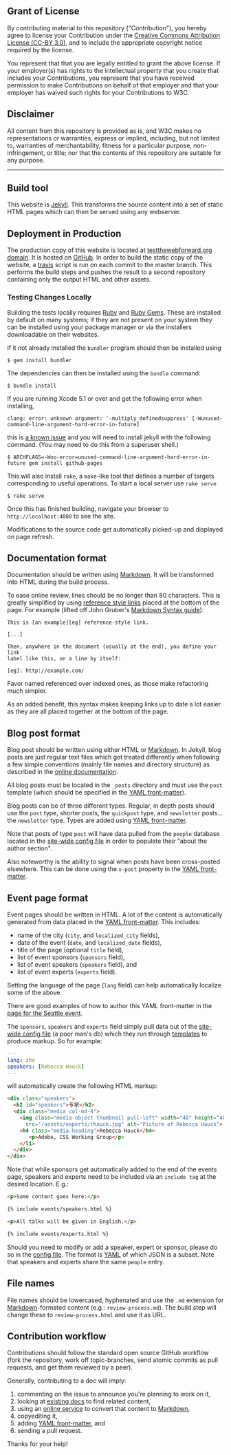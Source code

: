 ## Grant of License

By contributing material to this repository ("Contribution"),
you hereby agree to license your Contribution under the
[Creative Commons Attribution License (CC-BY 3.0)][cc-by], and to
include the appropriate copyright notice required by the license.

You represent that that you are legally entitled to grant the above license. If
your employer(s) has rights to the intellectual property that you create that
includes your Contributions, you represent that you have received permission to
make Contributions on behalf of that employer and that your employer has waived
such rights for your Contributions to W3C.

## Disclaimer

All content from this repository is provided as is, and W3C makes no
representations or warranties, express or implied, including, but not limited
to, warranties of merchantability, fitness for a particular purpose,
non-infringement, or title; nor that the contents of this repository are
suitable for any purpose.

***

## Build tool

This website is [Jekyll][jekyll]. This transforms the source content
into a set of static HTML pages which can then be served using any
webserver.

## Deployment in Production

The production copy of this website is located at
[testthewebforward.org domain][testtwf-org]. It is hosted on
[GitHub][github-io]. In order to build the static copy of the website,
a [travis][travis] script is run on each commit to the master branch. This
performs the build steps and pushes the result to a second repository
containing only the output HTML and other assets.

### Testing Changes Locally

Building the tests locally requires [Ruby][ruby] and
[Ruby Gems][gems]. These are installed by default on many systems; if
they are not present on your system they can be installed using your
package manager or via the installers downloadable on their websites.

If it not already installed the `bundler` program should then be
installed using

    $ gem install bundler

The dependencies can then be installed using the `bundle` command:

    $ bundle install

If you are running Xcode 5.1 or over and get the following error when installing,

    clang: error: unknown argument: '-multiply_definedsuppress' [-Wunused-command-line-argument-hard-error-in-future]

this is [a known issue][jekyll-clang-bug] and you will need to install jekyll
with the following command. (You may need to do this from a superuser shell.)

    $ ARCHFLAGS=-Wno-error=unused-command-line-argument-hard-error-in-future gem install github-pages

This will also install `rake`, a `make`-like tool that defines a
number of targets corresponding to useful operations. To start a local
server use `rake serve`

    $ rake serve

Once this has finished building, navigate your browser to
`http://localhost:4000` to see the site.

Modifications to the source code get automatically picked-up and
displayed on page refresh.

## Documentation format

Documentation should be written using [Markdown][markdown]. It will be
transformed into HTML during the build process.

To ease online review, lines should be no longer than 80 characters. This is
greatly simplified by using [reference style links][ref-style] placed at the
bottom of the page. For example (lifted off John Gruber's
[Markdown Syntax guide][markdown]):

    This is [an example][eg] reference-style link.

    [...]

    Then, anywhere in the document (usually at the end), you define your link
    label like this, on a line by itself:

    [eg]: http://example.com/

Favor named referenced over indexed ones, as those make refactoring much
simpler.

As an added benefit, this syntax makes keeping links up to date a
lot easier as they are all placed together at the bottom of the page.

## Blog post format

Blog post should be written using either HTML or [Markdown][markdown]. In Jekyll,
blog posts are just regular text files which get treated differently when
following a few simple conventions (mainly file names and directory structure)
as described in the [online documentation][jekyll-blog].

All blog posts must be located in the `_posts` directory and must use the `post`
template (which should be specified in the [YAML front-matter][front-matter]).

Blog posts can be of three different types. Regular, in depth posts should use the
`post` type, shorter posts, the `quickpost` type, and `newsletter` posts… the
`newsletter` type. Types are added using [YAML front-matter][front-matter].

Note that posts of type `post` will have data pulled from the `people` database
located in the [site-wide config file][config] in order to populate their "about the
author section".

Also noteworthy is the ability to signal when posts have been cross-posted elsewhere.
This can be done using the `x-post` property in the [YAML front-matter][front-matter].

## Event page format

Event pages should be written in HTML. A lot of the content is automatically
generated from data placed in the [YAML front-matter][front-matter]. This
includes:

* name of the city (`city`, and `localized_city` fields),
* date of the event (`date`, and `localized_date` fields),
* title of the page (optional `title` field),
* list of event sponsors (`sponsors` field),
* list of event speakers (`speakers` field), and
* list of event experts (`experts` field).

Setting the language of the page (`lang` field) can help automatically
localize some of the above.

There are good examples of how to author this YAML front-matter in the
[page for the Seattle event][event-eg].

The `sponsors`, `speakers` and `experts` field simply pull data out of the
[site-wide config file][config] (a poor man's db) which they run through
[templates][templates] to produce markup. So for example:

``` yaml
---
lang: zho
speakers: [Rebecca Hauck]
---
```

will automatically create the following HTML markup:

``` html
<div class="speakers">
  <h2 id="speakers">专家</h2>
  <div class="media col-md-4">
    <img class="media-object thumbnail pull-left" width="48" height="48"
      src="/assets/experts/rhauck.jpg" alt="Picture of Rebecca Hauck">
    <h4 class="media-heading">Rebecca Hauck</h4>
       <p>Adobe, CSS Working Group</p>
    </li>
  </div>
</div>
```

Note that while sponsors get automatically added to the end of the events page,
speakers and experts need to be included via an `include tag` at the desired
location. E.g.:

``` html
<p>Some content goes here:</p>

{% include events/speakers.html %}

<p>All talks will be given in English.</p>

{% include events/experts.html %}
```

Should you need to modify or add a speaker, expert or sponsor, please do so in
the [config file][config]. The format is [YAML][yaml] of which JSON is a
subset. Note that speakers and experts share the same `people` entry.

## File names

File names should be lowercased, hyphenated and use the `.md` extension for
[Markdown](markdown)-formated content (e.g.: `review-process.md`). The build
step will change these to `review-process.html` and use it as URL.

## Contribution workflow

Contributions should follow the standard open source GitHub workflow (fork
the repository, work off topic-branches, send atomic commits as pull requests,
and get them reviewed by a peer).

Generally, contributing to a doc will imply:

1.  commenting on the issue to announce you're planning to work on it,
2.  looking at [existing docs][resources] to find related content,
3.  using an [online service][fuckyeahmarkdown] to convert that content to
    [Markdown][markdown],
4.  copyediting it,
5.  adding [YAML front-matter][front-matter], and
6.  sending a pull request.

Thanks for your help!

[cc-by]: https://creativecommons.org/licenses/by/3.0/
[config]: https://github.com/w3c/testtwf-website/blob/gh-pages/_config.yml
[front-matter]: http://jekyllrb.com/docs/frontmatter/
[event-eg]: https://github.com/w3c/testtwf-website/blob/gh-pages/events/2013/seattle.html#L1-L8
[fuckyeahmarkdown]: http://fuckyeahmarkdown.com/
[gems]: https://rubygems.org/
[gh-pages]: http://pages.github.com/
[github-io]: http://w3c.github.io/testtwf-website/
[install-jekyll]: https://help.github.com/articles/using-jekyll-with-pages
[jekyll]: http://jekyllrb.com/
[jekyll-blog]: http://jekyllrb.com/docs/posts/
[jekyll-clang-bug]: https://github.com/jekyll/jekyll/issues/2125
[markdown]: http://daringfireball.net/projects/markdown/syntax
[ref-style]: http://daringfireball.net/projects/markdown/syntax#link
[resources]: https://github.com/w3c/testtwf-website/blob/gh-pages/RESOURCES.md
[ruby]: https://www.ruby-lang.org/
[staging]: http://www.testthewebforward-staging.org/
[templates]: https://github.com/w3c/testtwf-website/blob/gh-pages/_includes
[travis]: https://travis-ci.org
[testtwf-org]: http://testthewebforward.org
[yaml]: http://www.yaml.org/
